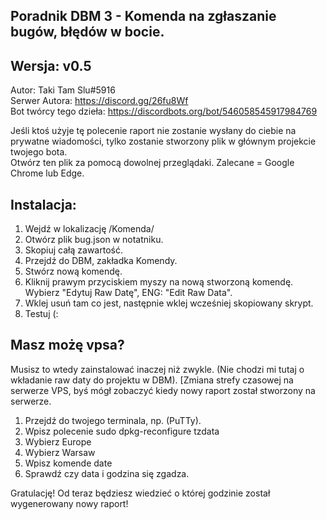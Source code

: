 ## Poradnik DBM 3 - Komenda na zgłaszanie bugów, błędów w bocie. 
## Wersja: v0.5

Autor: Taki Tam Slu#5916<br>
Serwer Autora: https://discord.gg/26fu8Wf<br>
Bot twórcy tego dzieła: https://discordbots.org/bot/546058545917984769<br>

Jeśli ktoś użyje tę polecenie raport nie zostanie wysłany do ciebie na prywatne wiadomości, tylko zostanie stworzony plik w głównym projekcie twojego bota.<br>
Otwórz ten plik za pomocą dowolnej przeglądaki. Zalecane = Google Chrome lub Edge.

## Instalacja:
1. Wejdź w lokalizację /Komenda/
2. Otwórz plik bug.json w notatniku.
3. Skopiuj całą zawartość.
4. Przejdź do DBM, zakładka Komendy.
5. Stwórz nową komendę.
6. Kliknij prawym przyciskiem myszy na nową stworzoną komendę. Wybierz "Edytuj Raw Datę", ENG: "Edit Raw Data".
7. Wklej usuń tam co jest, następnie wklej wcześniej skopiowany skrypt.
8. Testuj (:

## Masz możę vpsa?
Musisz to wtedy zainstalować inaczej niż zwykle. (Nie chodzi mi tutaj o wkładanie raw daty do projektu w DBM).
[Zmiana strefy czasowej na serwerze VPS, byś mógł zobaczyć kiedy nowy raport został stworzony na serwerze.

1. Przejdź do twojego terminala, np. (PuTTy).
2. Wpisz polecenie sudo dpkg-reconfigure tzdata
3. Wybierz Europe
4. Wybierz Warsaw
5. Wpisz komende date
6. Sprawdź czy data i godzina się zgadza.

Gratulację! Od teraz będziesz wiedzieć o której godzinie został wygenerowany nowy raport!
